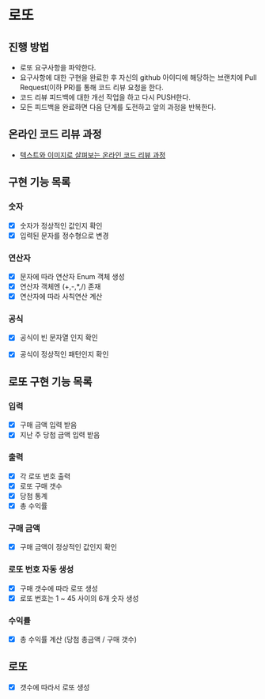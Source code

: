 # 로또
## 진행 방법
* 로또 요구사항을 파악한다.
* 요구사항에 대한 구현을 완료한 후 자신의 github 아이디에 해당하는 브랜치에 Pull Request(이하 PR)를 통해 코드 리뷰 요청을 한다.
* 코드 리뷰 피드백에 대한 개선 작업을 하고 다시 PUSH한다.
* 모든 피드백을 완료하면 다음 단계를 도전하고 앞의 과정을 반복한다.

## 온라인 코드 리뷰 과정
* [텍스트와 이미지로 살펴보는 온라인 코드 리뷰 과정](https://github.com/next-step/nextstep-docs/tree/master/codereview)


## 구현 기능 목록
### 숫자
- [x] 숫자가 정상적인 값인지 확인
- [x] 입력된 문자를 정수형으로 변경

### 연산자
- [x] 문자에 따라 연산자 Enum 객체 생성
- [x] 연산자 객체엔 (+,-,*,/) 존재
- [x] 연산자에 따라 사칙연산 계산

### 공식
- [x] 공식이 빈 문자열 인지 확인
- [x] 공식이 정상적인 패턴인지 확인


## 로또 구현 기능 목록
### 입력
- [X] 구매 금액 입력 받음
- [X] 지난 주 당첨 금액 입력 받음

### 출력
- [X] 각 로또 번호 출력 
- [X] 로또 구매 갯수 
- [X] 당첨 통계 
- [X] 총 수익률 

### 구매 금액
- [X] 구매 금액이 정상적인 값인지 확인

### 로또 번호 자동 생성
- [X] 구매 갯수에 따라 로또 생성
- [X] 로또 번호는 1 ~ 45 사이의 6개 숫자 생성

### 수익률
- [X] 총 수익률 계산 (당첨 총금액 / 구매 갯수)

## 로또
- [X] 갯수에 따라서 로또 생성
